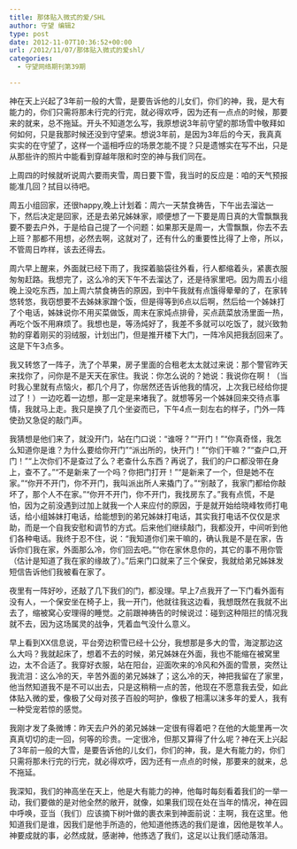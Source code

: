 ```yaml
---
title: 那体贴入微式的爱/SHL
author: 守望 编辑2
type: post
date: 2012-11-07T10:36:52+00:00
url: /2012/11/07/那体贴入微式的爱shl/
categories:
  - 守望网络期刊第39期

---
```

神在天上兴起了3年前一般的大雪，是要告诉他的儿女们，你们的神，我，是大有能力的，你们只需将那未行完的行完，就必得欢呼，因为还有一点点的时候，那要来的就来，总不拖延。<!--more-->开头不知道怎么写，我原想说3年前守望的那场雪中敬拜如何如何，只是我那时候还没到守望来。想说3年前，是因为3年后的今天，我真真实实的在守望了，这样一个遥相呼应的场景怎能不提？只是遗憾实在写不出，只是从那些许的照片中能看到穿越年限和时空的神与我们同在。

上周四的时候就听说周六要雨夹雪，周日要下雪，我当时的反应是：咱的天气预报能准几回？拭目以待吧。

周五小组回家，还很happy,晚上计划着：周六一天禁食祷告，下午出去溜达一下，然后决定是回家，还是去弟兄姊妹家，顺便想了一下要是周日真的大雪飘飘我要不要去户外，于是给自己提了一个问题：如果那天是周一，大雪飘飘，你去不去上班？那都不用想，必然去啊，这就对了，还有什么的重要性比得了上帝，所以，不管周日咋样，该去还得去。

周六早上醒来，外面就已经下雨了，我探着脑袋往外看，行人都缩着头，紧裹衣服匆匆赶路。我想完了，这么冷的天下午不去溜达了，还是待家里吧。因为周五小组晚上没吃东西，加上周六禁食祷告的原因，到中午我就有点饿得晕晕的了，在家转悠转悠，我窃想要不去姊妹家蹭个饭，但是得等到6点以后啊，然后给一个姊妹打了个电话，姊妹说你不用买菜做饭，周末在家炖点排骨，买点蔬菜放汤里面一热，再吃个饭不用麻烦了。我想也是，等汤炖好了，我差不多就可以吃饭了，就兴致勃勃的穿着刚买的羽绒服，计划出门，但是推开楼下大门，一阵冷风把我刮回来了。这是下午3点多。

我又转悠了一阵子，洗了个苹果，房子里面的合租老太太就过来说：那个警官昨天来找你了，问你是不是天天在家住。我说：你怎么说的？她说：我说你在啊！（当时我心里就有点恼火，都几个月了，你居然还告诉他我的情况，上次我已经给你提过了！）一边吃着一边想，那一定是来堵我了。就想等另一个姊妹回来交待点事情，我就马上走。我只是换了几个坐姿而已，下午4点一刻左右的样子，门外一阵使劲又急促的敲门声。

我猜想是他们来了，就没开门，站在门口说：“谁呀？”“开门！”“你真奇怪，我怎么知道你是谁？为什么要给你开门”“派出所的，快开门！”“你们干嘛？”“查户口,开门！”“上次你们不是查过了么？老查什么东西？再说了，我们的户口都没带在身上，查不了。”“不是新来了一个吗？你把门打开！”“是新来了一个，但是她不在家。”“你开不开门，你不开门，我叫派出所人来撬门了。”“别敲了，我家门都给你敲坏了，那个人不在家。”“你开不开门，你不开门，我找房东了。”我有点慌，不是怕，因为之前没遇到过加上就我一个人来应付的原因，于是就开始给晓峰牧师打电话，给小组姊妹打电话，给能想到的弟兄姊妹打电话，其实我打电话不仅仅是求助，而是一个自我安慰和调节的方式。后来他们继续敲门，我都没开，中间听到他们各种电话。我终于忍不住，说：“我知道你们来干嘛的，确认我是不是在家，告诉你们我在家，外面那么冷，你们回去吧。”“你在家休息你的，其它的事不用你管（估计是知道了我在家的缘故了）。”后来门口就来了三个保安，我就给弟兄姊妹发短信告诉他们我被看在家了。

夜里有一阵好吵，还敲了几下我们的门，都没理。早上7点我开了一下门看外面有没有人，一个保安坐在椅子上，我一开门，他就往我这边看，我想既然在我就不出去了，缩被窝心安理得的睡觉。之前跟神祷告的时候说过：碰到这种阻拦的情况我就不去，因为这场属灵的战争，凭着血气没什么意义。

早上看到XX信息说，平台旁边积雪已经十公分，我想那是多大的雪，海淀那边这么大吗？我就起床了，想着不去的时候，弟兄姊妹在外面，我也不能缩在被窝里边，太不合适了。我穿好衣服，站在阳台，迎面吹来的冷风和外面的雪景，突然让我流泪：这么冷的天，辛苦外面的弟兄姊妹了；这么冷的天，神把我留在了家里，他当然知道我不是不可以出去，只是这稍稍一点的苦，他现在不愿意我去受，如此体贴入微的爱，像极了父母对孩子百般的呵护，像极了相濡以沫多年的爱人，我有一种受宠若惊的感觉。

我刚才发了条微博：昨天去户外的弟兄姊妹一定很有得着吧？在他的大能里再一次真真切切的走一回，何等的珍贵。一定很冷，但那又算得了什么呢？神在天上兴起了3年前一般的大雪，是要告诉他的儿女们，你们的神，我，是大有能力的，你们只需将那未行完的行完，就必得欢呼，因为还有一点点的时候，那要来的就来，总不拖延。

我深知，我们的神高坐在天上，他是大有能力的神，他每时每刻看着我们的一举一动，我们要做的是对他全然的敞开，就像，如果我们现在处在当年的情况，神在园中呼唤，亚当（我们）应该摘下树叶做的裹衣来到神面前说：主啊，我在这里。他知道我们是谁，因我们是他手所造的，他知道他拣选的我们是谁，因他是牧羊人。神要成就的事，必然成就，感谢神，他拣选了我们，这足以让我们感动落泪。

&nbsp;